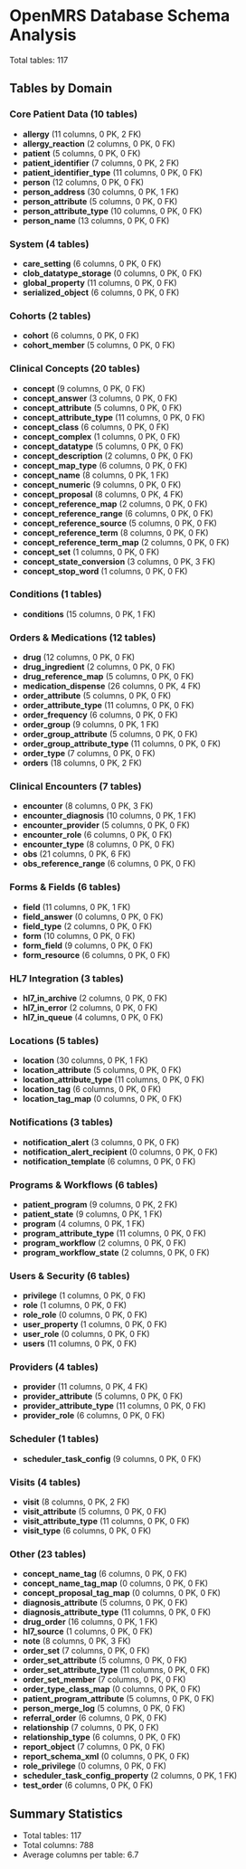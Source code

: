 # OpenMRS Database Schema Analysis

Total tables: 117

## Tables by Domain

### Core Patient Data (10 tables)

- **allergy** (11 columns, 0 PK, 2 FK)
- **allergy_reaction** (2 columns, 0 PK, 0 FK)
- **patient** (5 columns, 0 PK, 0 FK)
- **patient_identifier** (7 columns, 0 PK, 2 FK)
- **patient_identifier_type** (11 columns, 0 PK, 0 FK)
- **person** (12 columns, 0 PK, 0 FK)
- **person_address** (30 columns, 0 PK, 1 FK)
- **person_attribute** (5 columns, 0 PK, 0 FK)
- **person_attribute_type** (10 columns, 0 PK, 0 FK)
- **person_name** (13 columns, 0 PK, 0 FK)

### System (4 tables)

- **care_setting** (6 columns, 0 PK, 0 FK)
- **clob_datatype_storage** (0 columns, 0 PK, 0 FK)
- **global_property** (11 columns, 0 PK, 0 FK)
- **serialized_object** (6 columns, 0 PK, 0 FK)

### Cohorts (2 tables)

- **cohort** (6 columns, 0 PK, 0 FK)
- **cohort_member** (5 columns, 0 PK, 0 FK)

### Clinical Concepts (20 tables)

- **concept** (9 columns, 0 PK, 0 FK)
- **concept_answer** (3 columns, 0 PK, 0 FK)
- **concept_attribute** (5 columns, 0 PK, 0 FK)
- **concept_attribute_type** (11 columns, 0 PK, 0 FK)
- **concept_class** (6 columns, 0 PK, 0 FK)
- **concept_complex** (1 columns, 0 PK, 0 FK)
- **concept_datatype** (5 columns, 0 PK, 0 FK)
- **concept_description** (2 columns, 0 PK, 0 FK)
- **concept_map_type** (6 columns, 0 PK, 0 FK)
- **concept_name** (8 columns, 0 PK, 1 FK)
- **concept_numeric** (9 columns, 0 PK, 0 FK)
- **concept_proposal** (8 columns, 0 PK, 4 FK)
- **concept_reference_map** (2 columns, 0 PK, 0 FK)
- **concept_reference_range** (6 columns, 0 PK, 0 FK)
- **concept_reference_source** (5 columns, 0 PK, 0 FK)
- **concept_reference_term** (8 columns, 0 PK, 0 FK)
- **concept_reference_term_map** (2 columns, 0 PK, 0 FK)
- **concept_set** (1 columns, 0 PK, 0 FK)
- **concept_state_conversion** (3 columns, 0 PK, 3 FK)
- **concept_stop_word** (1 columns, 0 PK, 0 FK)

### Conditions (1 tables)

- **conditions** (15 columns, 0 PK, 1 FK)

### Orders & Medications (12 tables)

- **drug** (12 columns, 0 PK, 0 FK)
- **drug_ingredient** (2 columns, 0 PK, 0 FK)
- **drug_reference_map** (5 columns, 0 PK, 0 FK)
- **medication_dispense** (26 columns, 0 PK, 4 FK)
- **order_attribute** (5 columns, 0 PK, 0 FK)
- **order_attribute_type** (11 columns, 0 PK, 0 FK)
- **order_frequency** (6 columns, 0 PK, 0 FK)
- **order_group** (9 columns, 0 PK, 1 FK)
- **order_group_attribute** (5 columns, 0 PK, 0 FK)
- **order_group_attribute_type** (11 columns, 0 PK, 0 FK)
- **order_type** (7 columns, 0 PK, 0 FK)
- **orders** (18 columns, 0 PK, 2 FK)

### Clinical Encounters (7 tables)

- **encounter** (8 columns, 0 PK, 3 FK)
- **encounter_diagnosis** (10 columns, 0 PK, 1 FK)
- **encounter_provider** (5 columns, 0 PK, 0 FK)
- **encounter_role** (6 columns, 0 PK, 0 FK)
- **encounter_type** (8 columns, 0 PK, 0 FK)
- **obs** (21 columns, 0 PK, 6 FK)
- **obs_reference_range** (6 columns, 0 PK, 0 FK)

### Forms & Fields (6 tables)

- **field** (11 columns, 0 PK, 1 FK)
- **field_answer** (0 columns, 0 PK, 0 FK)
- **field_type** (2 columns, 0 PK, 0 FK)
- **form** (10 columns, 0 PK, 0 FK)
- **form_field** (9 columns, 0 PK, 0 FK)
- **form_resource** (6 columns, 0 PK, 0 FK)

### HL7 Integration (3 tables)

- **hl7_in_archive** (2 columns, 0 PK, 0 FK)
- **hl7_in_error** (2 columns, 0 PK, 0 FK)
- **hl7_in_queue** (4 columns, 0 PK, 0 FK)

### Locations (5 tables)

- **location** (30 columns, 0 PK, 1 FK)
- **location_attribute** (5 columns, 0 PK, 0 FK)
- **location_attribute_type** (11 columns, 0 PK, 0 FK)
- **location_tag** (6 columns, 0 PK, 0 FK)
- **location_tag_map** (0 columns, 0 PK, 0 FK)

### Notifications (3 tables)

- **notification_alert** (3 columns, 0 PK, 0 FK)
- **notification_alert_recipient** (0 columns, 0 PK, 0 FK)
- **notification_template** (6 columns, 0 PK, 0 FK)

### Programs & Workflows (6 tables)

- **patient_program** (9 columns, 0 PK, 2 FK)
- **patient_state** (9 columns, 0 PK, 1 FK)
- **program** (4 columns, 0 PK, 1 FK)
- **program_attribute_type** (11 columns, 0 PK, 0 FK)
- **program_workflow** (2 columns, 0 PK, 0 FK)
- **program_workflow_state** (2 columns, 0 PK, 0 FK)

### Users & Security (6 tables)

- **privilege** (1 columns, 0 PK, 0 FK)
- **role** (1 columns, 0 PK, 0 FK)
- **role_role** (0 columns, 0 PK, 0 FK)
- **user_property** (1 columns, 0 PK, 0 FK)
- **user_role** (0 columns, 0 PK, 0 FK)
- **users** (11 columns, 0 PK, 0 FK)

### Providers (4 tables)

- **provider** (11 columns, 0 PK, 4 FK)
- **provider_attribute** (5 columns, 0 PK, 0 FK)
- **provider_attribute_type** (11 columns, 0 PK, 0 FK)
- **provider_role** (6 columns, 0 PK, 0 FK)

### Scheduler (1 tables)

- **scheduler_task_config** (9 columns, 0 PK, 0 FK)

### Visits (4 tables)

- **visit** (8 columns, 0 PK, 2 FK)
- **visit_attribute** (5 columns, 0 PK, 0 FK)
- **visit_attribute_type** (11 columns, 0 PK, 0 FK)
- **visit_type** (6 columns, 0 PK, 0 FK)

### Other (23 tables)

- **concept_name_tag** (6 columns, 0 PK, 0 FK)
- **concept_name_tag_map** (0 columns, 0 PK, 0 FK)
- **concept_proposal_tag_map** (0 columns, 0 PK, 0 FK)
- **diagnosis_attribute** (5 columns, 0 PK, 0 FK)
- **diagnosis_attribute_type** (11 columns, 0 PK, 0 FK)
- **drug_order** (16 columns, 0 PK, 1 FK)
- **hl7_source** (1 columns, 0 PK, 0 FK)
- **note** (8 columns, 0 PK, 3 FK)
- **order_set** (7 columns, 0 PK, 0 FK)
- **order_set_attribute** (5 columns, 0 PK, 0 FK)
- **order_set_attribute_type** (11 columns, 0 PK, 0 FK)
- **order_set_member** (7 columns, 0 PK, 0 FK)
- **order_type_class_map** (0 columns, 0 PK, 0 FK)
- **patient_program_attribute** (5 columns, 0 PK, 0 FK)
- **person_merge_log** (5 columns, 0 PK, 0 FK)
- **referral_order** (6 columns, 0 PK, 0 FK)
- **relationship** (7 columns, 0 PK, 0 FK)
- **relationship_type** (6 columns, 0 PK, 0 FK)
- **report_object** (7 columns, 0 PK, 0 FK)
- **report_schema_xml** (0 columns, 0 PK, 0 FK)
- **role_privilege** (0 columns, 0 PK, 0 FK)
- **scheduler_task_config_property** (2 columns, 0 PK, 1 FK)
- **test_order** (6 columns, 0 PK, 0 FK)

## Summary Statistics
- Total tables: 117
- Total columns: 788
- Average columns per table: 6.7
